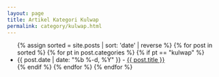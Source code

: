 ```yaml
---
layout: page
title: Artikel Kategori Kulwap
permalink: category/kulwap.html
---
```


<ul>
	{% assign sorted = site.posts | sort: 'date' | reverse %}
	{% for post in sorted %}
		{% for pt in post.categories %}
			{% if pt == "kulwap" %}
			<li>
				{{ post.date | date: "%b %-d, %Y" }} - <a href="{{ post.url }}">{{ post.title }}</a>
			</li>
			{% endif %}
		{% endfor %} 
	{% endfor %}
</ul>  
